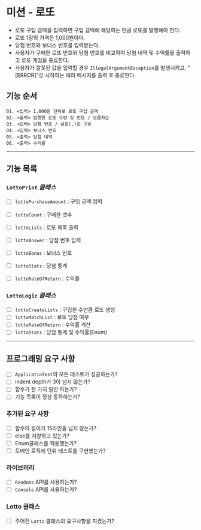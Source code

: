 # 미션 - 로또
- 로또 구입 금액을 입력하면 구입 금액에 해당하는 만큼 로또를 발행해야 한다.
- 로또 1장의 가격은 1,000원이다.
- 당첨 번호와 보너스 번호를 입력받는다.
- 사용자가 구매한 로또 번호와 당첨 번호를 비교하여 당첨 내역 및 수익률을 출력하고 로또 게임을 종료한다.
- 사용자가 잘못된 값을 입력할 경우 `IllegalArgumentException`를 발생시키고, "[ERROR]"로 시작하는 에러 메시지를 출력 후 종료한다.

## 기능 순서
```
01. <입력> 1,000원 단위로 로또 구입 금액
02. <출력> 발행한 로또 수량 및 번호 / 오름차순
03. <입력> 당첨 번호 / 쉼표(,)로 구분
04. <입력> 보너스 번호
05. <출력> 당첨 내역
06. <출력> 수익률
```
---
## 기능 목록
### `LottoPrint` _클래스_
  - [ ] `lottoPurchaseAmount` : 구입 금액 입력
  - [ ] `lottoCount` : 구매한 갯수
  - [ ] `lottoLists` : 로또 목록 출력
  - [ ] `lottoAnswer` : 당첨 번호 입력
  - [ ] `lottoBonus` : 보너스 번호
  - [ ] `lottoStats` : 당첨 통계
  - [ ] `lottoRateOfReturn` : 수익률  


### `LottoLogic` _클래스_
  - [ ] `lottoCreateLists` : 구입한 수만큼 로또 생성
  - [ ] `lottoMatchList` : 로또 당첨 여부  
  - [ ] `lottoRateOfReturn` : 수익률 계산
  - [ ] `lottoStats` : 당첨 통계 및 수익률(Enum)
  
---
## 프로그래밍 요구 사항
  - [ ] `ApplicatinTest`의 모든 테스트가 성공하는가?
  - [ ] indent depth가 3이 넘지 않는가?
  - [ ] 함수가 한 가지 일만 하는가?
  - [ ] 기능 목록이 정상 동작하는가?
### 추가된 요구 사항
  - [ ] 함수의 길이가 15라인을 넘지 않는가?
  - [ ] else를 지양하고 있는가?
  - [ ] Enum클래스를 적용했는가?
  - [ ] 도메인 로직에 단위 테스트를 구현했는가?
### 라이브러리
  - [ ] `Randoms` API를 사용하는가?
  - [ ] `Console` API를 사용하는가?
### Lotto 클래스
  - [ ] 주어진 `Lotto` 클래스의 요구사항을 지켰는가?